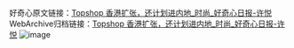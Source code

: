 好奇心原文链接：[Topshop 香港扩张，还计划进内地_时尚_好奇心日报-许悦](https://www.qdaily.com/articles/1634.html)
WebArchive归档链接：[Topshop 香港扩张，还计划进内地_时尚_好奇心日报-许悦](http://web.archive.org/web/20170710231117/http://www.qdaily.com:80/articles/1634.html)
![image](http://ww3.sinaimg.cn/large/007d5XDply1g3v4juum2vj30u02hve81)
